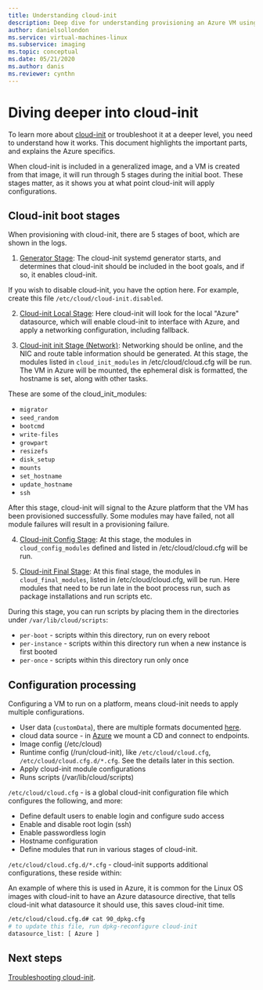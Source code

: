 ```yaml
---
title: Understanding cloud-init 
description: Deep dive for understanding provisioning an Azure VM using cloud-init.
author: danielsollondon 
ms.service: virtual-machines-linux
ms.subservice: imaging
ms.topic: conceptual
ms.date: 05/21/2020
ms.author: danis
ms.reviewer: cynthn
---
```



# Diving deeper into cloud-init
To learn more about [cloud-init](https://cloudinit.readthedocs.io/en/latest/index.html) or troubleshoot it at a deeper level, you need to understand how it works. This document highlights the important parts, and explains the Azure specifics.

When cloud-init is included in a generalized image, and a VM is created from that image, it will run through 5 stages during the initial boot. These stages matter, as it shows you at what point cloud-init will apply configurations. 

## Cloud-init boot stages

When provisioning with cloud-init, there are 5 stages of boot, which are shown in the logs.

1. [Generator Stage](https://cloudinit.readthedocs.io/en/latest/topics/boot.html#generator): The cloud-init systemd generator starts, and determines that cloud-init should be included in the boot goals, and if so, it enables cloud-init.

If you wish to disable cloud-init, you have the option here. For example, create this file `/etc/cloud/cloud-init.disabled`.

2. [Cloud-init Local Stage](https://cloudinit.readthedocs.io/en/latest/topics/boot.html#local): Here cloud-init will look for the local "Azure" datasource, which will enable cloud-init to interface with Azure, and apply a networking configuration, including fallback.

3. [Cloud-init init Stage (Network)](https://cloudinit.readthedocs.io/en/latest/topics/boot.html#network): Networking should be online, and the NIC and route table information should be generated. At this stage, the modules listed in `cloud_init_modules` in /etc/cloud/cloud.cfg will be run. The VM in Azure will be mounted, the ephemeral disk is formatted, the hostname is set, along with other tasks.

These are some of the cloud_init_modules:
- `migrator`
- `seed_random`
- `bootcmd`
- `write-files`
- `growpart`
- `resizefs`
- `disk_setup`
- `mounts`
- `set_hostname`
- `update_hostname`
- `ssh`


After this stage, cloud-init will signal to the Azure platform that the VM has been provisioned successfully. Some modules may have failed, not all module failures will result in a provisioning failure.

4. [Cloud-init Config Stage](https://cloudinit.readthedocs.io/en/latest/topics/boot.html#config): At this stage, the modules in `cloud_config_modules` defined and listed in /etc/cloud/cloud.cfg will be run.


5. [Cloud-init Final Stage](https://cloudinit.readthedocs.io/en/latest/topics/boot.html#final): At this final stage, the modules in `cloud_final_modules`, listed in /etc/cloud/cloud.cfg, will be run. Here modules that need to be run late in the boot process run, such as package installations and run scripts etc. 

During this stage, you can run scripts by placing them in the directories under `/var/lib/cloud/scripts`:
- `per-boot` - scripts within this directory, run on every reboot
- `per-instance` - scripts within this directory run when a new instance is first booted
- `per-once` - scripts within this directory run only once


## Configuration processing

<!-- what is this in relation to the stages? -->

Configuring a VM to run on a platform, means cloud-init needs to apply multiple configurations.

- User data (`customData`), there are multiple formats documented [here](https://cloudinit.readthedocs.io/en/latest/topics/format.html#user-data-formats). 
- cloud data source - in [Azure](https://cloudinit.readthedocs.io/en/latest/topics/datasources/azure.html#azure) we mount a CD and connect to endpoints.
- Image config (/etc/cloud)
- Runtime config (/run/cloud-init), like `/etc/cloud/cloud.cfg`, `/etc/cloud/cloud.cfg.d/*.cfg`. See the details later in this section.
- Apply cloud-init module configurations
- Runs scripts (/var/lib/cloud/scripts)


`/etc/cloud/cloud.cfg` - is a global cloud-init configuration file which configures the following, and more:
- Define default users to enable login and configure sudo access
- Enable and disable root login (ssh)
- Enable passwordless login
- Hostname configuration
- Define modules that run in various stages of cloud-init.


`/etc/cloud/cloud.cfg.d/*.cfg` - cloud-init supports additional configurations, these reside within: <!-- is there more here? -->

An example of where this is used in Azure, it is common for the Linux OS images with cloud-init to have an Azure datasource directive, that tells cloud-init what datasource it should use, this saves cloud-init time.

```bash
/etc/cloud/cloud.cfg.d# cat 90_dpkg.cfg
# to update this file, run dpkg-reconfigure cloud-init
datasource_list: [ Azure ]
```

## Next steps

[Troubleshooting cloud-init](cloud-init-troubleshooting.md).
